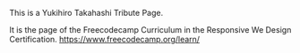 This is a Yukihiro Takahashi Tribute Page.

It is the page of the Freecodecamp Curriculum in the Responsive We Design Certification.
https://www.freecodecamp.org/learn/  
